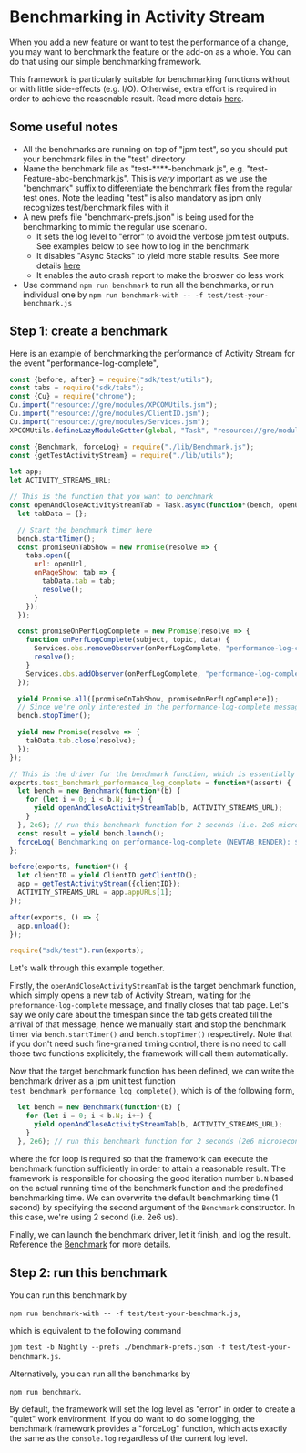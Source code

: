 # Benchmarking in Activity Stream

When you add a new feature or want to test the performance of a change, you may want to benchmark the feature or the add-on as a whole. You can do that using our simple benchmarking framework.

This framework is particularly suitable for benchmarking functions without or with little side-effects (e.g. I/O). Otherwise, extra effort is required in order to achieve the reasonable result. Read more detais [here](https://github.com/mozilla/activity-stream/blob/master/test/lib/Benchmark.js#L42).

## Some useful notes

* All the benchmarks are running on top of "jpm test", so you should put your benchmark files in the "test" directory
* Name the benchmark file as "test-****-benchmark.js", e.g. "test-Feature-abc-benchmark.js". This is _very_ important as we use the "benchmark" suffix to differentiate the benchmark files from the regular test ones. Note the leading "test" is also mandatory as jpm only recognizes test/benchmark files with it
* A new prefs file "benchmark-prefs.json" is being used for the benchmarking to mimic the regular use scenario.
  - It sets the log level to "error" to avoid the verbose jpm test outputs. See examples below to see how to log in the benchmark
  - It disables "Async Stacks" to yield more stable results. See more details [here](https://developer.mozilla.org/en-US/docs/Mozilla/Benchmarking)
  - It enables the auto crash report to make the broswer do less work
* Use command `npm run benchmark` to run all the benchmarks, or run individual one by `npm run benchmark-with -- -f test/test-your-benchmark.js`

## Step 1: create a benchmark

Here is an example of benchmarking the performance of Activity Stream for the event "performance-log-complete",

```js
const {before, after} = require("sdk/test/utils");
const tabs = require("sdk/tabs");
const {Cu} = require("chrome");
Cu.import("resource://gre/modules/XPCOMUtils.jsm");
Cu.import("resource://gre/modules/ClientID.jsm");
Cu.import("resource://gre/modules/Services.jsm");
XPCOMUtils.defineLazyModuleGetter(global, "Task", "resource://gre/modules/Task.jsm");

const {Benchmark, forceLog} = require("./lib/Benchmark.js");
const {getTestActivityStream} = require("./lib/utils");

let app;
let ACTIVITY_STREAMS_URL;

// This is the function that you want to benchmark
const openAndCloseActivityStreamTab = Task.async(function*(bench, openUrl) {
  let tabData = {};

  // Start the benchmark timer here
  bench.startTimer();
  const promiseOnTabShow = new Promise(resolve => {
    tabs.open({
      url: openUrl,
      onPageShow: tab => {
        tabData.tab = tab;
        resolve();
      }
    });
  });

  const promiseOnPerfLogComplete = new Promise(resolve => {
    function onPerfLogComplete(subject, topic, data) {
      Services.obs.removeObserver(onPerfLogComplete, "performance-log-complete");
      resolve();
    }
    Services.obs.addObserver(onPerfLogComplete, "performance-log-complete", false);
  });

  yield Promise.all([promiseOnTabShow, promiseOnPerfLogComplete]);
  // Since we're only interested in the performance-log-complete message, manually stop the timer here
  bench.stopTimer();

  yield new Promise(resolve => {
    tabData.tab.close(resolve);
  });
});

// This is the driver for the benchmark function, which is essentially a jpm unit test
exports.test_benchmark_performance_log_complete = function*(assert) {
  let bench = new Benchmark(function*(b) {
    for (let i = 0; i < b.N; i++) {
      yield openAndCloseActivityStreamTab(b, ACTIVITY_STREAMS_URL);
    }
  }, 2e6); // run this benchmark function for 2 seconds (i.e. 2e6 microseconds)
  const result = yield bench.launch();
  forceLog(`Benchmarking on performance-log-complete (NEWTAB_RENDER): ${JSON.stringify(result)}`);
};

before(exports, function*() {
  let clientID = yield ClientID.getClientID();
  app = getTestActivityStream({clientID});
  ACTIVITY_STREAMS_URL = app.appURLs[1];
});

after(exports, () => {
  app.unload();
});

require("sdk/test").run(exports);
```

Let's walk through this example together.

Firstly, the `openAndCloseActivityStreamTab` is the target benchmark function, which simply opens a new tab of Activity Stream, waiting for the `preformance-log-complete` message, and finally closes that tab page. Let's say we only care about the timespan since the tab gets created till the arrival of that message, hence we manually start and stop the benchmark timer via `bench.startTimer()` and `bench.stopTimer()` respectively. Note that if you don't need such fine-grained timing control, there is no need to call those two functions explicitely, the framework will call them automatically.

Now that the target benchmark function has been defined, we can write the benchmark driver as a jpm unit test function `test_benchmark_performance_log_complete()`, which is of the following form,
```js
  let bench = new Benchmark(function*(b) {
    for (let i = 0; i < b.N; i++) {
      yield openAndCloseActivityStreamTab(b, ACTIVITY_STREAMS_URL);
    }
  }, 2e6); // run this benchmark function for 2 seconds (2e6 microseconds)
```
where the for loop is required so that the framework can execute the benchmark function sufficiently in order to attain a reasonable result. The framework is responsible for choosing the good iteration number `b.N` based on the actual running time of the benchmark function and the predefined benchmarking time. We can overwrite the default benchmarking time (1 second) by specifying the second argument of the `Benchmark` constructor. In this case, we're using 2 second (i.e. 2e6 us).

Finally, we can launch the benchmark driver, let it finish, and log the result. Reference the [Benchmark](test/lib/Benchmark.js) for more details.

## Step 2: run this benchmark

You can run this benchmark by

`npm run benchmark-with -- -f test/test-your-benchmark.js`,

which is equivalent to the following command

`jpm test -b Nightly --prefs ./benchmark-prefs.json -f test/test-your-benchmark.js`.

Alternatively, you can run all the benchmarks by

`npm run benchmark`.

By default, the framework will set the log level as "error" in order to create a "quiet" work environment. If you do want to do some logging, the benchmark framework provides a "forceLog" function, which acts exactly the same as the `console.log` regardless of the current log level.
